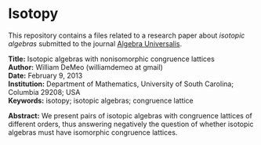 Isotopy
=======

This repository contains a files related to a research paper  about *isotopic algebras* 
submitted to the journal [Algebra Universalis](http://link.springer.com/journal/12).

**Title:** Isotopic algebras with nonisomorphic congruence lattices  
**Author:** William DeMeo (williamdemeo at gmail)  
**Date:** February 9, 2013  
**Institution:** Department of Mathematics, University of South Carolina; Columbia 29208; USA  
**Keywords:** isotopy; isotopic algebras; congruence lattice  

**Abstract:** We present pairs of isotopic algebras with congruence lattices of different
orders, thus answering negatively the question of whether isotopic algebras
must have isomorphic congruence lattices.  

